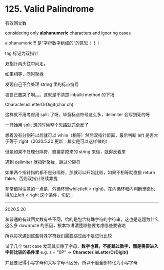 # 125. Valid Palindrome 
有效回文数

considering only **alphanumeric** characters and ignoring cases

alphanumeric!!! 是“字母数字组成的”的意思！！！

tag 标记为双指针

双指针两头往中间走，

如果相等，同时聚拢

发现自己不会处理 string 里的标点符号

被自己蠢哭了啊。。。这就是不清楚 inbuild method 的下场

Character.isLetterOrDigit(char ch)

这样就不用考虑用 split 了呀，毕竟标点符号这么多，delimiter 会写到死的呀

一开始用 split 想的时候整个思路就完全反了

想着没有分割符以后就可以 while（相等）然后双指针距离，最后判断 left 是否大于等于 right（2020.5.20 更新：其实是可以这样做的）

但是如果不处理分隔符，直接拿原来的 string 来做，就得反着来

遇到 delimiter 就指针聚拢，跳过分隔符

如果两个指针指的都不是分隔符，那就可以开始比较，如果不相等就直接 return false，否则双指针继续靠拢

非常值得注意的一点是，外循环里while(left < right)，在内循环和内判断里面也得加上left < right 这个条件，切记！

-----------------------------------
2020.5.20

和普通的有效回文数有些不同，给的是包含特殊字符的字符串，这也是这题为什么这么多 downnote 的原因，根本每讲清楚哪些要考虑哪些要省略

所以每次遇到这些特殊字符我们需要跳过而不是进行比较

试了几个 test case 发现其实除了字母，**数字也算，不能跳过数字，而是需要进入字符比较的条件里** e.g. s = "0P" -> **Character.isLetterOrDigit()**

并且要记得小写字母和大写字母不区分，所以干脆全部转化为小写字母






